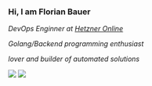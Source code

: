 ### Hi, I am Florian Bauer

_DevOps Enginner at [Hetzner Online](https://hetzner.com)_

_Golang/Backend programming enthusiast_

_lover and builder of automated solutions_


<span>
  <img align="top" src="https://github-readme-stats.vercel.app/api/top-langs/?username=fsrv-xyz&hide=Racket" />
</span>
<span>
  <img align="top" src="https://github-readme-stats.vercel.app/api?username=fsrv-xyz&count_private=true&show_icons=true&hide_rank=false&hide_title=true" />
</span>
